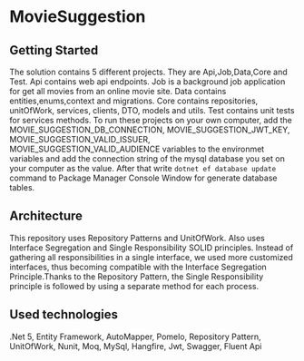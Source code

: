 # MovieSuggestion

## Getting Started
The solution contains 5 different projects. They are Api,Job,Data,Core and Test.
Api contains web api endpoints.
Job is a background job application for get all movies from an online movie site.
Data contains entities,enums,context and migrations.
Core contains repositories, unitOfWork, services, clients, DTO, models and utils.
Test contains unit tests for services methods.
To run these projects on your own computer, add the MOVIE_SUGGESTION_DB_CONNECTION, MOVIE_SUGGESTION_JWT_KEY, 
MOVIE_SUGGESTION_VALID_ISSUER, MOVIE_SUGGESTION_VALID_AUDIENCE variables to the environmet variables and add 
the connection string of the mysql database you set on your computer as the value. 
After that write  `dotnet ef database update` command to Package Manager Console Window for generate database tables.

## Architecture
This repository uses Repository Patterns and UnitOfWork. Also uses Interface Segregation and Single Responsibility SOLID principles.
Instead of gathering all responsibilities in a single interface, we used more customized interfaces, 
thus becoming compatible with the Interface Segregation Principle.Thanks to the Repository Pattern, the Single Responsibility 
principle is followed by using a separate method for each process.

## Used technologies
.Net 5, Entity Framework, AutoMapper, Pomelo, Repository Pattern, UnitOfWork, Nunit, Moq, MySql, Hangfire, Jwt, Swagger, Fluent Api
